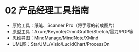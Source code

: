 # 02 产品经理工具指南

- 原始工具：纸笔、Scanner Pro（将手写的转成图片）
- 原型工具：Axure/Keynote/OmniGraffle/Stretch/墨刀/POP等
- 思维导图：MindManage/MindNote/XMind
- UML图：StarUML/Visio/LucidChart/ProcessOn

